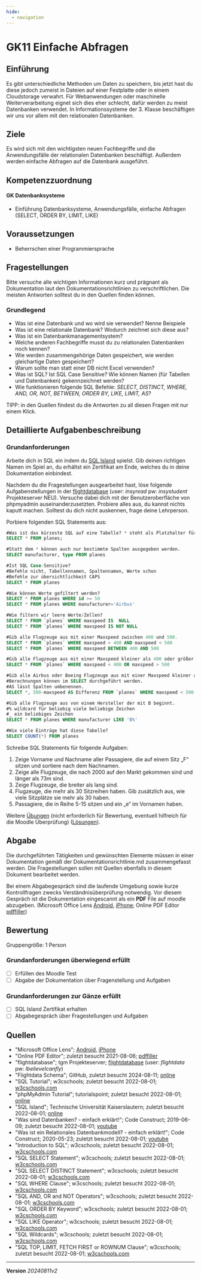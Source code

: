 ```yaml
---
hide:
  - navigation
---
```


# GK11 Einfache Abfragen

## Einführung

Es gibt unterschiedliche Methoden um Daten zu speichern, bis jetzt hast du diese jedoch zumeist in Dateien auf einer Festplatte oder in einem Cloudstorage verwahrt. Für Webanwendungen oder maschinelle Weiterverarbeitung eignet sich dies eher schlecht, dafür werden zu meist Datenbanken verwendet. In Informationssysteme der 3. Klasse beschäftigen wir uns vor allem mit den relationalen Datenbanken.

## Ziele

Es wird sich mit den wichtigsten neuen Fachbegriffe und die Anwendungsfälle der relationalen Datenbanken beschäftigt. Außerdem werden einfache Abfragen auf die Datenbank ausgeführt.


## Kompetenzzuordnung

#### GK Datenbanksysteme

* Einführung Datenbanksysteme, Anwendungsfälle, einfache  Abfragen (SELECT, ORDER BY, LIMIT, LIKE) 

## Voraussetzungen

* Beherrschen einer Programmiersprache

## Fragestellungen

Bitte versuche alle wichtigen Informationen kurz und prägnant als Dokumentation laut den Dokumentationsrichtlinien zu verschriftlichen. Die meisten Antworten solltest du in den Quellen finden können.

### Grundlegend

* Was ist eine Datenbank und wo wird sie verwendet? Nenne Beispiele
* Was ist eine relationale Datenbank? Wodurch zeichnet sich diese aus?
* Was ist ein Datenbankmanagementsystem?
* Welche anderen Fachbegriffe musst du zu relationalen Datenbanken noch kennen?
* Wie werden zusammengehörige Daten gespeichert, wie werden gleichartige Daten gespeichert?
* Warum sollte man statt einer DB nicht Excel verwenden?
* Was ist SQL? Ist SQL Case Sensitive? Wie können Namen (für Tabellen und Datenbanken) gekennzeichnet werden?
* Wie funktionieren folgende SQL Befehle: *SELECT, DISTINCT, WHERE, AND, OR, NOT, BETWEEN, ORDER BY, LIKE, LIMIT, AS*?

TIPP: in den Quellen findest du die Antworten zu all diesen Fragen mit nur einem Klick.

## Detaillierte Aufgabenbeschreibung
### Grundanforderungen

Arbeite dich in SQL ein indem du [SQL Island](https://sql-island.informatik.uni-kl.de/) spielst. Gib deinen richtigen Namen im Spiel an, du erhältst ein Zertifikat am Ende, welches du in deine Dokumentation einbindest.

Nachdem du die Fragestellungen ausgearbeitet hast, löse folgende Aufgabenstellungen in der [flightdatabase](https://projekte.tgm.ac.at/phpmyadmin/index.php) (user: *insyread* pw: *insystudent* Projekteserver NEU). Versuche dabei dich mit der Benutzeroberfläche von phpmyadmin auseinanderzusetzten. Probiere alles aus, du kannst nichts kaputt machen. Solltest du dich nicht auskennen, frage deine Lehrperson.

Porbiere folgenden SQL Statements aus:

```sql
#Was ist das kürzeste SQL auf eine Tabelle? * steht als Platzhalter für alle Spalten
SELECT * FROM planes;

#Statt dem * können auch nur bestimmte Spalten ausgegeben werden.
SELECT manufacturer, type FROM planes

#Ist SQL Case-Sensitive?
#Befehle nicht, Tabellennamen, Spaltennamen, Werte schon
#Befehle zur übersichtlichkeit CAPS
SELECT * FROM planes

#Wie können Werte gefiltert werden?
SELECT * FROM planes WHERE id >= 50
SELECT * FROM planes WHERE manufacturer='Airbus'

#Wie filtern wir leere Werte/Zellen?
SELECT * FROM `planes` WHERE maxspeed IS  NULL
SELECT * FROM `planes` WHERE maxspeed IS NOT NULL

#Gib alle Flugzeuge aus mit einer Maxspeed zwischen 400 und 500.
SELECT * FROM `planes` WHERE maxspeed > 400 AND maxspeed < 500
SELECT * FROM `planes` WHERE maxspeed BETWEEN 400 AND 500

#Gib alle Flugzeuge aus mit einer Maxspeed kleiner als 400 oder größer 500.
SELECT * FROM `planes` WHERE maxspeed < 400 OR maxspeed > 500

#Gib alle Airbus oder Boeing Flugzeuge aus mit einer Maxspeed kleiner als 500.
#Berechnungen können im SELECT durchgeführt werden.
#AS lässt Spalten umbenennen.
SELECT *, 500-maxspeed AS Differenz FROM `planes` WHERE maxspeed < 500 AND (manufacturer='Airbus' OR manufacturer='Boeing')

#Gib alle Flugzeuge aus von einem Hersteller der mit B beginnt.
#% wildcard für beliebig viele beliebige Zeichen
#_ ein beliebiges Zeichen
SELECT * FROM planes WHERE manufacturer LIKE 'B%'

#Wie viele Einträge hat diese Tabelle?
SELECT COUNT(*) FROM planes
```

Schreibe SQL Statements für folgende Aufgaben:

1. Zeige Vorname und Nachname aller Passagiere, die auf einem Sitz „F“ sitzen und sortiere nach dem Nachnamen.
2. Zeige alle Flugzeuge, die nach 2000 auf den Markt gekommen sind und länger als 73m sind.
3. Zeige Flugzeuge, die breiter als lang sind.
4. Flugzeuge, die mehr als 30 Sitzreihen haben. Gib zusätzlich aus, wie viele Sitzplätze sie mehr als 30 haben.
5. Passagiere, die in Reihe 5-15 sitzen und ein „e“ im Vornamen haben.

Weitere [Übungen](https://github.com/TGM-HIT/insy-exercises/raw/main/docs/1.Semester/11_Einfache_Abfragen/Flightdata%20%C3%9Cbung.xlsx) (nicht erforderlich für Bewertung, eventuell hilfreich für die Moodle Überprüfung) ([Lösungen](https://github.com/TGM-HIT/insy-exercises/raw/main/docs/1.Semester/11_Einfache_Abfragen/Flightdata%20%C3%9Cbung%20L%C3%B6sung.xlsx)).

## Abgabe
Die durchgeführten Tätigkeiten und gewünschten Elemente müssen in einer Dokumentation gemäß der Dokumentationsrichtlinie.md zusammengefasst werden. Die Fragestellungen sollen mit Quellen ebenfalls in diesem Dokument bearbeitet werden.

Bei einem Abgabegespräch sind die laufende Umgebung sowie kurze Kontrollfragen zwecks Verständnisüberprüfung notwendig. Vor diesem Gespräch ist die Dokumentation eingescannt als ein **PDF** File auf moodle abzugeben. (Microsoft Office Lens [Android](https://play.google.com/store/apps/details?id=com.microsoft.office.officelens&hl=de_AT&gl=US), [iPhone](https://apps.apple.com/at/app/microsoft-office-lens-pdf-scan/id975925059); Online PDF Editor [pdffiller](https://www.pdffiller.com/de/))

## Bewertung
Gruppengröße: 1 Person
### Grundanforderungen **überwiegend erfüllt**
- [ ] Erfüllen des Moodle Test
- [ ] Abgabe der Dokumentation über Fragenstellung und Aufgaben
### Grundanforderungen **zur Gänze erfüllt**

- [ ] SQL Island Zertifikat erhalten
- [ ] Abgabegespräch über Fragestellungen und Aufgaben

## Quellen
* "Microsoft Office Lens";  [Android](https://play.google.com/store/apps/details?id=com.microsoft.office.officelens&hl=de_AT&gl=US), [iPhone](https://apps.apple.com/at/app/microsoft-office-lens-pdf-scan/id975925059)
* "Online PDF Editor"; zuletzt besucht 2021-08-06; [pdffiller](https://www.pdffiller.com/de/)
* "flightdatabase"; tgm Projekteserver; [flightdatabase](https://projekte.tgm.ac.at/phpmyadmin/index.php) (user: *flightdata* pw: *IbelieveIcanfly*)
* "Flightdata Schema"; GitHub, zuletzt besucht 2024-08-11; [online](https://github.com/TGM-HIT/insy-exercises/blob/main/docs/1.Semester/11_Einfache_Abfragen/FlightDataStructure.pdf)
* "SQL Tutorial"; w3cschools; zuletzt besucht 2022-08-01; [w3cschools.com](https://www.w3schools.com/sql/)
* "phpMyAdmin Tutorial"; tutorialspoint; zuletzt besucht 2022-08-01; [online](https://www.tutorialspoint.com/phpmyadmin/index.htm)
* "SQL Island"; Technische Universität Kaiserslautern; zuletzt besucht 2022-08-01; [online](https://sql-island.informatik.uni-kl.de/)
* "Was sind Datenbanken? - einfach erklärt!"; Code Construct; 2019-06-09; zuletzt besucht 2022-08-01; [youtube](https://www.youtube.com/watch?v=O2AIbuNOTDo)
* "Was ist ein Relationales Datenbankmodell? - einfach erklärt!"; Code Construct; 2020-05-23; zuletzt besucht 2022-08-01; [youtube](https://www.youtube.com/watch?v=oFcAQqKucL0)
* "Introduction to SQL"; w3cschools; zuletzt besucht 2022-08-01; [w3cschools.com](https://www.w3schools.com/sql/sql_intro.asp)
* "SQL SELECT Statement"; w3cschools; zuletzt besucht 2022-08-01; [w3cschools.com](https://www.w3schools.com/sql/sql_select.asp)
* "SQL SELECT DISTINCT Statement"; w3cschools; zuletzt besucht 2022-08-01; [w3cschools.com](https://www.w3schools.com/sql/sql_distinct.asp)
* "SQL WHERE Clause"; w3cschools; zuletzt besucht 2022-08-01; [w3cschools.com](https://www.w3schools.com/sql/sql_where.asp)
* "SQL AND, OR and NOT Operators"; w3cschools; zuletzt besucht 2022-08-01; [w3cschools.com](https://www.w3schools.com/sql/sql_and_or.asp)
* "SQL ORDER BY Keyword"; w3cschools; zuletzt besucht 2022-08-01; [w3cschools.com](https://www.w3schools.com/sql/sql_orderby.asp)
* "SQL LIKE Operator"; w3cschools; zuletzt besucht 2022-08-01; [w3cschools.com](https://www.w3schools.com/sql/sql_like.asp)
* "SQL Wildcards"; w3cschools; zuletzt besucht 2022-08-01; [w3cschools.com](https://www.w3schools.com/sql/sql_wildcards.asp)
* "SQL TOP, LIMIT, FETCH FIRST or ROWNUM Clause"; w3cschools; zuletzt besucht 2022-08-01; [w3cschools.com](https://www.w3schools.com/sql/sql_top.asp)

---
**Version** *20240811v2*